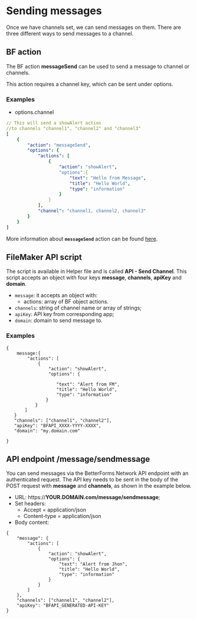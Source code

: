 # Sending messages

Once we have channels set, we can send messages on them. There are three different ways to send messages to a channel.

## BF action

The BF action **messageSend** can be used to send a message to channel or channels.

This action requires a channel key, which can be sent under options.

### Examples

* options.channel

```yaml
// This will send a showAlert action
//to channels "channel1", "channel2" and "channel3"
[
    {
        "action": "messageSend",
        "options": {
            "actions": [
                {
                    "action": "showAlert",
                    "options":{
                        "text": "Hello from Message",
                        "title": "Hello World",
                        "type": "information"
                    }
                }
            ],
            "channel": "channel1, channel2, channel3"
        }
    }
]
```

More information about **`messageSend`** action can be found [here](../actions-processor/actions_overview/messagesend.md).

## FileMaker API script

The script is available in Helper file and is called **API - Send Channel**. This script accepts an object with four keys **message**, **channels**, **apiKey** and **domain**.

* `message`: it accepts an object with:
  * actions: array of BF object actions.
* `channels`: string of channel name or array of strings;
* `apiKey`: API key from corresponding app;
* `domain`: domain to send message to.

### Examples

```text
{
    message:{
        "actions": [
            {
                "action": "showAlert",
                "options": {    
                   "text": "Alert from FM",
                   "title": "Hello World",
                   "type": "information"
               }
           }
       ]
   }
   "channels": ["channel1", "channel2"],
   "apiKey": "BFAPI_XXXX-YYYY-XXXX",
   "domain": "my.domain.com"
}
```

## API endpoint /message/sendmessage

You can send messages via the BetterForms Network API endpoint with an authenticated request. The API key needs to be sent in the body of the POST request with **message** and **channels**, as shown in the example below.

* URL: https://**YOUR.DOMAIN.com/message/sendmessage**;
* Set headers:
  * Accept = application/json
  * Content-type = application/json
* Body content:

```text
{
    "message": {
        "actions": [
            {
                "action": "showAlert",
                "options": {
                    "text": "Alert from Jhon",
                    "title": "Hello World",
                    "type": "information"
                }
            }
        ]
    },
    "channels": ["channel1", "channel2"],
    "apiKey": "BFAPI_GENERATED-API-KEY"
}
```

